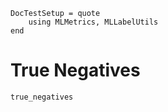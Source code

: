 ```@meta
DocTestSetup = quote
    using MLMetrics, MLLabelUtils
end
```

# True Negatives

```@docs
true_negatives
```

